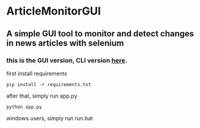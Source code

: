 # ArticleMonitorGUI
## A simple GUI tool to monitor and detect changes in news articles with selenium

### this is the GUI version, CLI version [here](https://github.com/y9y9/ArticleSpider).

first install requirements 
```
pip install -r requirements.txt
```
after that, simply run app.py
```
python app.py
```
windows users, simply run run.bat 
